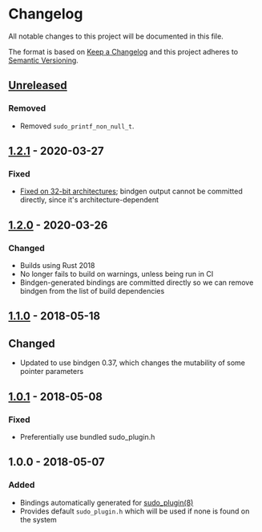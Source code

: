 # Changelog

All notable changes to this project will be documented in this file.

The format is based on [Keep a Changelog](http://keepachangelog.com/en/1.0.0/)
and this project adheres to [Semantic Versioning](http://semver.org/spec/v2.0.0.html).

## [Unreleased]

### Removed

- Removed `sudo_printf_non_null_t`.

## [1.2.1] - 2020-03-27

### Fixed

- [Fixed on 32-bit architectures][issue-59]; bindgen output cannot be
  committed directly, since it's architecture-dependent

[issue-59]: https://github.com/square/sudo_pair/issues/59

## [1.2.0] - 2020-03-26

### Changed
- Builds using Rust 2018
- No longer fails to build on warnings, unless being run in CI
- Bindgen-generated bindings are committed directly so we can remove
  bindgen from the list of build dependencies

## [1.1.0] - 2018-05-18

## Changed
- Updated to use bindgen 0.37, which changes the mutability of some pointer parameters

## [1.0.1] - 2018-05-08

### Fixed
- Preferentially use bundled sudo_plugin.h

## 1.0.0 - 2018-05-07

### Added
- Bindings automatically generated for [sudo_plugin(8)](https://www.sudo.ws/man/1.8.22/sudo_plugin.man.html)
- Provides default `sudo_plugin.h` which will be used if none is found on the system

[Unreleased]: https://github.com/square/sudo_pair/compare/sudo_plugin-sys-v1.2.1...master
[1.2.1]:      https://github.com/square/sudo_pair/compare/sudo_plugin-sys-v1.2.0...sudo_plugin-sys-v1.2.1
[1.2.0]:      https://github.com/square/sudo_pair/compare/sudo_plugin-sys-v1.1.0...sudo_plugin-sys-v1.2.0
[1.1.0]:      https://github.com/square/sudo_pair/compare/sudo_plugin-sys-v1.0.1...sudo_plugin-sys-v1.1.0
[1.0.1]:      https://github.com/square/sudo_pair/compare/sudo_plugin-sys-v1.0.0...sudo_plugin-sys-v1.0.1
